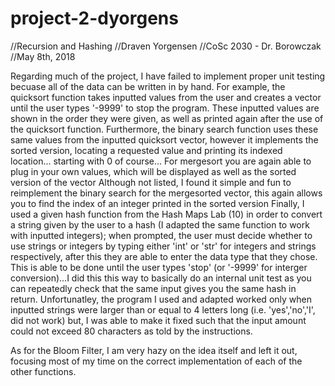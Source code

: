 # project-2-dyorgens
//Recursion and Hashing
//Draven Yorgensen
//CoSc 2030 - Dr. Borowczak
//May 8th, 2018

Regarding much of the project, I have failed to implement proper unit testing becuase all of the data can be written in by hand. 
For example, the quicksort function takes inputted values from the user and creates a vector until the user types '-9999' to stop the program.
These inputted values are shown in the order they were given, as well as printed again after the use of the quicksort function.
Furthermore, the binary search function uses these same values from the inputted quicksort vector, however it implements the sorted version, locating a requested value and printing its indexed location... starting with 0 of course...
For mergesort you are again able to plug in your own values, which will be displayed as well as the sorted version of the vector
Although not listed, I found it simple and fun to reimplement the binary search for the mergesorted vector, this again allows you to find the index of an integer printed in the sorted version
Finally, I used a given hash function from the Hash Maps Lab (10) in order to convert a string given by the user to a hash (I adapted the same function to work with inputted integers); when prompted, the user must decide whether to use strings or integers by typing either 'int' or 'str' for integers and strings respectively, after this they are able to enter the data type that they chose. This is able to be done until the user types 'stop' (or '-9999' for interger conversion)...I did this this way to basically do an internal unit test as you can repeatedly check that the same input gives you the same hash in return. 
  Unfortunatley, the program I used and adapted worked only when inputted strings were larger than or equal to 4 letters long (i.e. 'yes','no','I', did not work) but, I was able to make it fixed such that the input amount could not exceed 80 characters as told by the instructions. 
  
  As for the Bloom Filter, I am very hazy on the idea itself and left it out, focusing most of my time on the correct implementation of each of the other functions. 
